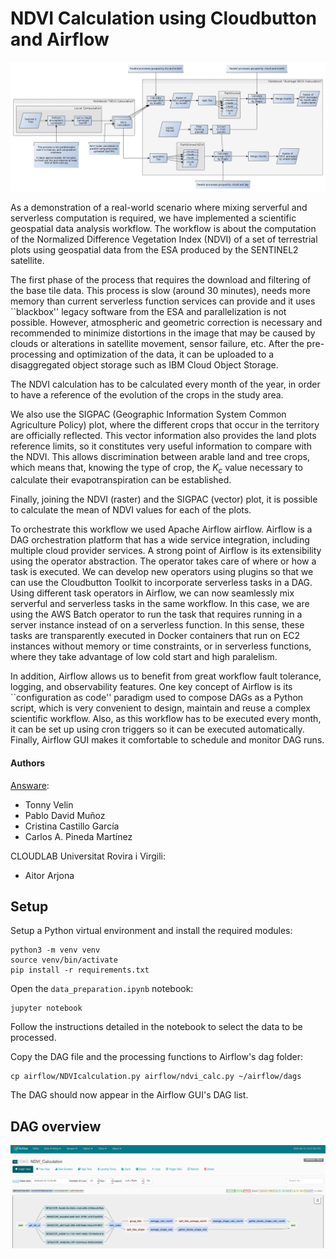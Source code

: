 # NDVI Calculation using Cloudbutton and Airflow

![image](images/ndvi.png?raw=true "NDVI")

As a demonstration of a real-world scenario where mixing serverful and serverless computation is required, we have implemented a scientific geospatial data analysis workflow. The workflow is about the computation of the Normalized Difference Vegetation Index (NDVI) of a set of terrestrial plots using geospatial data from the ESA produced by the SENTINEL$2$ satellite.

The first phase of the process that requires the download and filtering of the base tile data. This process is slow (around $30$ minutes), needs more memory than current serverless function services can provide and it uses ``blackbox'' legacy software from the ESA and parallelization is not possible. However, atmospheric and geometric correction is necessary and recommended to minimize distortions in the image that may be caused by clouds or alterations in satellite movement, sensor failure, etc. After the pre-processing and optimization of the data, it can be uploaded to a disaggregated object storage such as IBM Cloud Object Storage.

The NDVI calculation has to be calculated every month of the year, in order to have a reference of the evolution of the crops in the study area.

We also use the SIGPAC (Geographic Information System Common Agriculture Policy) plot, where the different crops that occur in the territory are officially reflected. This vector information also provides the land plots reference limits, so it constitutes very useful information to compare with the NDVI. This allows discrimination between arable land and tree crops, which means that, knowing the type of crop, the $K_c$ value necessary to calculate their evapotranspiration can be established.

Finally, joining the NDVI (raster) and the SIGPAC (vector) plot, it is possible to calculate the mean of NDVI values for each of the plots.

To orchestrate this workflow we used Apache Airflow airflow. Airflow is a DAG orchestration platform that has a wide service integration, including multiple cloud provider services. A strong point of Airflow is its extensibility using the operator abstraction. The operator takes care of where or how a task is executed. We can develop new operators using plugins so that we can use the Cloudbutton Toolkit to incorporate serverless tasks in a DAG. Using different task operators in Airflow, we can now seamlessly mix serverful and serverless tasks in the same workflow. In this case, we are using the AWS Batch operator to run the task that requires running in a server instance instead of on a serverless function. In this sense, these tasks are transparently executed in Docker containers that run on EC2 instances without memory or time constraints, or in serverless functions, where they take advantage of low cold start and high paralelism.

In addition, Airflow allows us to benefit from great workflow fault tolerance, logging, and observability features. One key concept of Airflow is its ``configuration as code'' paradigm used to compose DAGs as a Python script, which is very convenient to design, maintain and reuse a complex scientific workflow. Also, as this workflow has to be executed every month, it can be set up using cron triggers so it can be executed automatically. Finally, Airflow GUI makes it comfortable to schedule and monitor DAG runs.

#### Authors
[Answare](http://www.answare-tech.com/en/home/):
- Tonny Velin
- Pablo David Muñoz
- Cristina Castillo García
- Carlos A. Pineda Martínez

CLOUDLAB Universitat Rovira i Virgili:
- Aitor Arjona

## Setup

Setup a Python virtual environment and install the required modules:
```
python3 -m venv venv
source venv/bin/activate
pip install -r requirements.txt
```

Open the `data_preparation.ipynb` notebook:
```
jupyter notebook
```

Follow the instructions detailed in the notebook to select the data to be processed.

Copy the DAG file and the processing functions to Airflow's dag folder:
```
cp airflow/NDVIcalculation.py airflow/ndvi_calc.py ~/airflow/dags
```
The DAG should now appear in the Airflow GUI's DAG list.

## DAG overview
![image](images/airflow_dag.png?raw=true "DAG")


